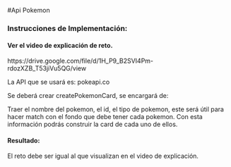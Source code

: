 #Api Pokemon

<h3>Instrucciones de Implementación:</h3>

<h4>Ver el video de explicación de reto.</h4>
<a>https://drive.google.com/file/d/1H_P9_B2SVI4Pm-rdozXZB_T53jiVu5QG/view</a>
 
<p>La API que se usará es: pokeapi.co</p>
<p>Se deberá crear createPokemonCard, se encargará de:</p>
<p>Traer el nombre del pokemon, el id, el tipo de pokemon, este será útil para hacer match con el fondo que debe tener cada pokemon. Con esta información podrás construir la card de cada uno de ellos.</p>

<h4>Resultado:</h4>
<p>El reto debe ser igual al que visualizan en el video de explicación.</p>












